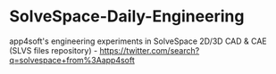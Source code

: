# SolveSpace-Daily-Engineering
app4soft's engineering experiments in SolveSpace 2D/3D CAD &amp; CAE (SLVS files repository) - https://twitter.com/search?q=solvespace+from%3Aapp4soft
